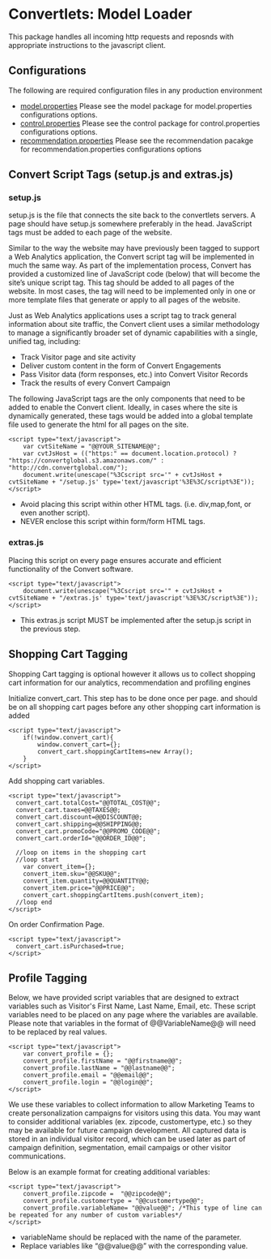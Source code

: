 Convertlets: Model Loader
=========================
This package handles all incoming http requests and reposnds with appropriate instructions to the javascript client.

Configurations
--------------

The following are required configuration files in any production environment

* [model.properties](https://github.com/convert/model/blob/master/README.org)
  Please see the model package for model.properties configurations options.
* [control.properties](https://github.com/convert/control/blob/master/README.org)
  Please see the control package for control.properties configurations options.
* [recommendation.properties](https://github.com/convert/recommmender/blob/master/README.org)
  Please see the recommendation pacakge for recommendation.properties configurations options

Convert Script Tags (setup.js and extras.js)
--------------------------------------------


### setup.js

setup.js is the file that connects the site back to the convertlets servers. A page should have setup.js somewhere preferably in the head.
JavaScript tags must be added to each page of the website. 

Similar to the way the website may have previously been tagged to support a Web Analytics application, 
the Convert script tag will be implemented in much the same way. As part of the implementation process, 
Convert has provided a customized line of JavaScript code (below) that will become the site’s unique script tag.
This tag should be added to all pages of the website. In most cases, the tag will need to be implemented only
in one or more template files that generate or apply to all pages of the website. 

Just as Web Analytics applications uses a script tag to track general information about site traffic, the
Convert client uses a similar methodology to manage a significantly broader set of dynamic capabilities with a single,
unified tag, including:

* Track Visitor page and site activity 
* Deliver custom content in the form of Convert Engagements 
* Pass Visitor data (form responses, etc.) into Convert Visitor Records 
* Track the results of every Convert Campaign

The following JavaScript tags are the only components that need to be added to enable the Convert client.
Ideally, in cases where the site is dynamically generated, these tags would be added into a global template
file used to generate the html for all pages on the site.

    <script type="text/javascript">
        var cvtSiteName = "@@YOUR_SITENAME@@";
        var cvtJsHost = (("https:" == document.location.protocol) ? "https://convertglobal.s3.amazonaws.com/" : "http://cdn.convertglobal.com/");
        document.write(unescape("%3Cscript src='" + cvtJsHost + cvtSiteName + "/setup.js' type='text/javascript'%3E%3C/script%3E"));
    </script>

* Avoid placing this script within other HTML tags. (i.e. div,map,font, or even another script).
* NEVER enclose this script within form/form HTML tags.


### extras.js

Placing this script on every page ensures accurate and efficient functionality of the Convert software.

    <script type="text/javascript">
        document.write(unescape("%3Cscript src='" + cvtJsHost + cvtSiteName + "/extras.js' type='text/javascript'%3E%3C/script%3E"));
    </script>

* This extras.js script MUST be implemented after the setup.js script in the previous step.


Shopping Cart Tagging
--------------------

Shopping Cart tagging is optional however it allows us to collect shopping cart information for our 
analytics, recommendation and profiling engines

Initialize convert_cart. This step has to be done once per page. and should be on all shopping cart pages before any other shopping cart information is added

    <script type="text/javascript">
        if(!window.convert_cart){
            window.convert_cart={};
            convert_cart.shoppingCartItems=new Array();
        }
    </script>

Add shopping cart variables.
    
    <script type="text/javascript">
      convert_cart.totalCost="@@TOTAL_COST@@";
      convert_cart.taxes=@@TAXES@@;
      convert_cart.discount=@@DISCOUNT@@;
      convert_cart.shipping=@@SHIPPING@@;
      convert_cart.promoCode="@@PROMO_CODE@@";
      convert_cart.orderId="@@ORDER_ID@@";

      //loop on items in the shopping cart
      //loop start
        var convert_item={};
        convert_item.sku="@@SKU@@";
        convert_item.quantity=@@QUANTITY@@;
        convert_item.price="@@PRICE@@";
        convert_cart.shoppingCartItems.push(convert_item);
      //loop end
    </script>

On order Confirmation Page.

    <script type="text/javascript">
      convert_cart.isPurchased=true;
    </script>



Profile Tagging
---------------

Below, we have provided script variables that are designed to extract variables such as Visitor's First Name, Last Name, Email, etc.
These script variables need to be placed on any page where the variables are available. Please note that variables in the format of
@@VariableName@@ will need to be replaced by real values.

    <script type="text/javascript">
        var convert_profile = {};
        convert_profile.firstName = "@@firstname@@";
        convert_profile.lastName = "@@lastname@@";
        convert_profile.email = "@@email@@";
        convert_profile.login = "@@login@@";
    </script>

We use these variables to collect information to allow Marketing Teams to create personalization campaigns for visitors using this data.
You may want to consider additional variables (ex. zipcode, customertype, etc.) so they may be available for future campaign development.
All captured data is stored in an individual visitor record, which can be used later as part of campaign definition, segmentation,
email campaigs or other visitor communications.

Below is an example format for creating additional variables: 

    <script type="text/javascript">
        convert_profile.zipcode =  "@@zipcode@@";
        convert_profile.customertype = "@@customertype@@";
        convert_profile.variableName= "@@value@@"; /*This type of line can be repeated for any number of custom variables*/
    </script>

* variableName should be replaced with the name of the parameter.
* Replace variables like “@@value@@” with the corresponding value.

